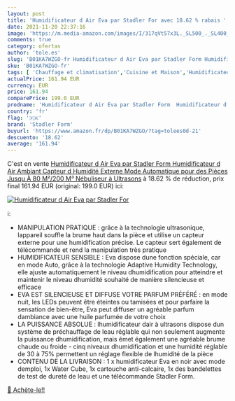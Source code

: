 ```yaml
---
layout: post
title: 'Humidificateur d Air Eva par Stadler For avec 18.62 % rabais '
date: 2021-11-20 22:37:16
image: 'https://m.media-amazon.com/images/I/317qVt57x3L._SL500_._SL400_.jpg'
comments: true
category: ofertas
author: 'tole.es'
slug: 'B01KA7WZGO-fr Humidificateur d Air Eva par Stadler Form Humidificateur d...'
sku: 'B01KA7WZGO-fr'
tags: [ 'Chauffage et climatisation','Cuisine et Maison','Humidificateurs','stadler form', ]
actualPrice: 161.94 EUR
currency: EUR
price: 161.94
comparePrice: 199.0 EUR
prodname: 'Humidificateur d Air Eva par Stadler Form  Humidificateur d Air Ambiant  Capteur d Humidité Externe  Mode Automatique  pour des Pièces Jusqu À 80 M²/200 M³  Nébuliseur à Ultrasons'
country: 'fr'
flag: '🇫🇷'
brand: 'Stadler Form'
buyurl: 'https://www.amazon.fr/dp/B01KA7WZGO/?tag=tolees0d-21'
descuento: '18.62'
average: '161.94'
---
```


C'est en vente [Humidificateur d Air Eva par Stadler Form  Humidificateur d Air Ambiant  Capteur d Humidité Externe  Mode Automatique  pour des Pièces Jusqu À 80 M²/200 M³  Nébuliseur à Ultrasons](https://www.amazon.fr/dp/B01KA7WZGO/?tag=tolees0d-21)  à  18.62 % de réduction, prix final  161.94 EUR (original: 199.0 EUR) ici:

[![Humidificateur d Air Eva par Stadler For](https://m.media-amazon.com/images/I/317qVt57x3L._SL500_._SL400_.jpg)](https://www.amazon.fr/dp/B01KA7WZGO/?tag=tolees0d-21)

ℹ️:

- MANIPULATION PRATIQUE : grâce à la technologie ultrasonique, lappareil souffle la brume haut dans la pièce et utilise un capteur externe pour une humidification précise. Le capteur sert également de télécommande et rend la manipulation très pratique
- HUMIDIFICATEUR SENSIBLE : Eva dispose dune fonction spéciale, car en mode Auto, grâce à la technologie Adaptive Humidity Technology, elle ajuste automatiquement le niveau dhumidification pour atteindre et maintenir le niveau dhumidité souhaité de manière silencieuse et efficace
- EVA EST SILENCIEUSE ET DIFFUSE VOTRE PARFUM PRÉFÉRÉ : en mode nuit, les LEDs peuvent être éteintes ou tamisées et pour parfaire la sensation de bien-être, Eva peut diffuser un agréable parfum dambiance avec une huile parfumée de votre choix
- LA PUISSANCE ABSOLUE : lhumidificateur dair à ultrasons dispose dun système de préchauffage de leau réglable qui non seulement augmente la puissance dhumidification, mais émet également une agréable brume chaude ou froide - cinq niveaux dhumidification et une humidité réglable de 30 à 75% permettent un réglage flexible de lhumidité de la pièce
- CONTENU DE LA LIVRAISON : 1 x humidificateur Eva en noir avec mode demploi, 1x Water Cube, 1x cartouche anti-calcaire, 1x des bandelettes de test de dureté de leau et une télécommande Stadler Form.

[🛒 Achète-le!!](https://www.amazon.fr/dp/B01KA7WZGO/?tag=tolees0d-21)
